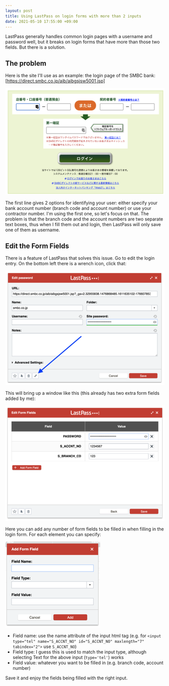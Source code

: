 ```yaml
---
layout: post
title: Using LastPass on login forms with more than 2 inputs
date: 2021-05-10 17:55:00 +09:00
---
```


LastPass generally handles common login pages with a username and password well, but it breaks on login forms that have more than those two fields. But there is a solution.

## The problem

Here is the site I'll use as an example: the login page of the SMBC bank: [https://direct.smbc.co.jp/aib/aibgsjsw5001.jsp]

![](/assets/2021-05-10-using-lastpass-on-login-forms-with-more-than-2-inputs/problem.png)

The first line gives 2 options for identifying your user: either specify your bank account number (branch code and account number) or use your contractor number. I'm using the first one, so let's focus on that. The problem is that the branch code and the account numbers are two separate text boxes, thus when I fill them out and login, then LastPass will only save one of them as username.

## Edit the Form Fields

There is a feature of LastPass that solves this issue. Go to edit the login entry. On the bottom left there is a wrench icon, click that:

![](/assets/2021-05-10-using-lastpass-on-login-forms-with-more-than-2-inputs/lp1.png)

This will bring up a window like this (this already has two extra form fields added by me):

![](/assets/2021-05-10-using-lastpass-on-login-forms-with-more-than-2-inputs/lp2.png)

Here you can add any number of form fields to be filled in when filling in the login form. For each element you can specify:

![](/assets/2021-05-10-using-lastpass-on-login-forms-with-more-than-2-inputs/lp3.png)

* Field name: use the name attribute of the input html tag (e.g. for `<input type="tel" name="S_ACCNT_NO" id="S_ACCNT_NO" maxlength="7" tabindex="2">` use `S_ACCNT_NO`)
* Field type: I guess this is used to match the input type, although selecting Text for the above input (`type='tel'`) works
* Field value: whatever you want to be filled in (e.g. branch code, account number)

Save it and enjoy the fields being filled with the right input.
